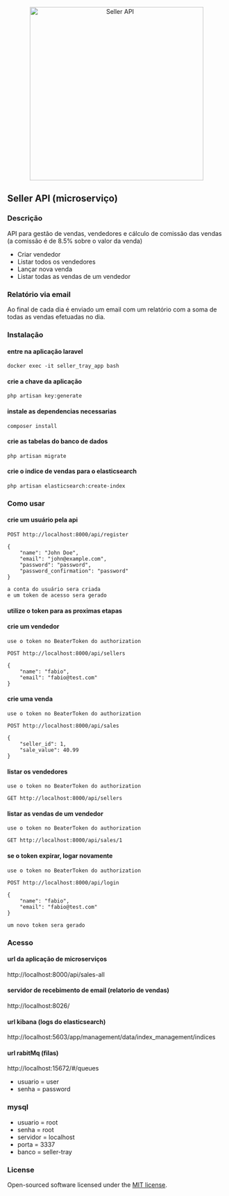 <p align="center"><img src="https://cdn-icons-png.flaticon.com/512/2544/2544336.png" width="400" alt="Seller API"></p>

## Seller API (microserviço)

### Descrição

API para gestão de vendas, vendedores e cálculo de comissão das vendas (a comissão é de 8.5% sobre o valor da venda)

- Criar vendedor
- Listar todos os vendedores
- Lançar nova venda
- Listar todas as vendas de um vendedor

### Relatório via email

Ao final de cada dia é enviado um email com um relatório com a soma de todas as vendas efetuadas no dia.

### Instalação

#### entre na aplicação laravel

```
docker exec -it seller_tray_app bash
```

#### crie a chave da aplicação

```
php artisan key:generate
```

#### instale as dependencias necessarias

```
composer install
```

#### crie as tabelas do banco de dados

```
php artisan migrate
```

#### crie o indice de vendas para o elasticsearch

```
php artisan elasticsearch:create-index
```

### Como usar

#### crie um usuário pela api

```
POST http://localhost:8000/api/register

{
    "name": "John Doe",
    "email": "john@example.com",
    "password": "password",
    "password_confirmation": "password"
}

a conta do usuário sera criada
e um token de acesso sera gerado
```

#### utilize o token para as proximas etapas

#### crie um vendedor

```
use o token no BeaterToken do authorization

POST http://localhost:8000/api/sellers

{
    "name": "fabio",
    "email": "fabio@test.com"
}
```

#### crie uma venda

```
use o token no BeaterToken do authorization

POST http://localhost:8000/api/sales

{
    "seller_id": 1,
    "sale_value": 40.99
}
```

#### listar os vendedores

```
use o token no BeaterToken do authorization

GET http://localhost:8000/api/sellers
```

#### listar as vendas de um vendedor

```
use o token no BeaterToken do authorization

GET http://localhost:8000/api/sales/1
```

#### se o token expirar, logar novamente

```
use o token no BeaterToken do authorization

POST http://localhost:8000/api/login

{
    "name": "fabio",
    "email": "fabio@test.com"
}

um novo token sera gerado
```

### Acesso

#### url da aplicação de microserviços

http://localhost:8000/api/sales-all

#### servidor de recebimento de email (relatorio de vendas)

http://localhost:8026/

#### url kibana (logs do elasticsearch)

http://localhost:5603/app/management/data/index_management/indices

#### url rabitMq (filas)

http://localhost:15672/#/queues

- usuario = user
- senha = password

### mysql

- usuario = root
- senha = root
- servidor = localhost
- porta = 3337
- banco = seller-tray

### License

Open-sourced software licensed under the [MIT license](https://opensource.org/licenses/MIT).
